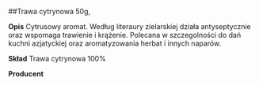 ##Trawa cytrynowa 50g, 

**Opis** Cytrusowy aromat. Według literaury zielarskiej działa antyseptycznie oraz wspomaga trawienie i krążenie. Polecana w szczegolności do dań kuchni azjatyckiej oraz aromatyzowania herbat i innych naparów. 

**Skład** Trawa cytrynowa 100%

**Producent** 
